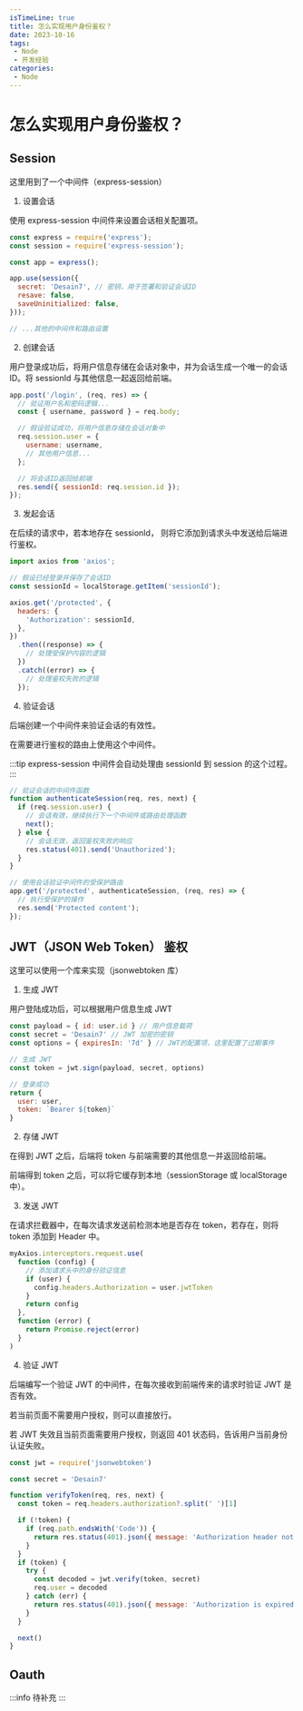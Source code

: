 ```yaml
---
isTimeLine: true
title: 怎么实现用户身份鉴权？
date: 2023-10-16
tags:
 - Node
 - 开发经验
categories:
 - Node
---
```


# 怎么实现用户身份鉴权？

## Session

这里用到了一个中间件（express-session）

1. 设置会话

使用 express-session 中间件来设置会话相关配置项。

```js
const express = require('express');
const session = require('express-session');

const app = express();

app.use(session({
  secret: 'Desain7', // 密钥，用于签署和验证会话ID
  resave: false,
  saveUninitialized: false,
}));

// ...其他的中间件和路由设置
```

2. 创建会话

用户登录成功后，将用户信息存储在会话对象中，并为会话生成一个唯一的会话ID。将 sessionId 与其他信息一起返回给前端。

```js
app.post('/login', (req, res) => {
  // 验证用户名和密码逻辑...
  const { username, password } = req.body;

  // 假设验证成功，将用户信息存储在会话对象中
  req.session.user = {
    username: username,
    // 其他用户信息...
  };

  // 将会话ID返回给前端
  res.send({ sessionId: req.session.id });
});
```



3. 发起会话

在后续的请求中，若本地存在 sessionId， 则将它添加到请求头中发送给后端进行鉴权。

```js
import axios from 'axios';

// 假设已经登录并保存了会话ID
const sessionId = localStorage.getItem('sessionId');

axios.get('/protected', {
  headers: {
    'Authorization': sessionId,
  },
})
  .then((response) => {
    // 处理受保护内容的逻辑
  })
  .catch((error) => {
    // 处理鉴权失败的逻辑
  });
  ```

4. 验证会话

后端创建一个中间件来验证会话的有效性。

在需要进行鉴权的路由上使用这个中间件。

:::tip
express-session 中间件会自动处理由 sessionId 到 session 的这个过程。
:::

```js
// 验证会话的中间件函数
function authenticateSession(req, res, next) {
  if (req.session.user) {
    // 会话有效，继续执行下一个中间件或路由处理函数
    next();
  } else {
    // 会话无效，返回鉴权失败的响应
    res.status(401).send('Unauthorized');
  }
}

// 使用会话验证中间件的受保护路由
app.get('/protected', authenticateSession, (req, res) => {
  // 执行受保护的操作
  res.send('Protected content');
});
```




## JWT（JSON Web Token） 鉴权

这里可以使用一个库来实现（jsonwebtoken 库）

1. 生成 JWT

用户登陆成功后，可以根据用户信息生成 JWT

```js
const payload = { id: user.id } // 用户信息载荷
const secret = 'Desain7' // JWT 加密的密钥
const options = { expiresIn: '7d' } // JWT的配置项，这里配置了过期事件

// 生成 JWT
const token = jwt.sign(payload, secret, options)

// 登录成功
return {
  user: user,
  token: `Bearer ${token}`
}
```

2. 存储 JWT

在得到 JWT 之后，后端将 token 与前端需要的其他信息一并返回给前端。

前端得到 token 之后，可以将它缓存到本地（sessionStorage 或 localStorage 中）。

3. 发送 JWT

在请求拦截器中，在每次请求发送前检测本地是否存在 token，若存在，则将 token 添加到 Header 中。


```js
myAxios.interceptors.request.use(
  function (config) {
    // 添加请求头中的身份验证信息
    if (user) {
      config.headers.Authorization = user.jwtToken
    }
    return config
  },
  function (error) {
    return Promise.reject(error)
  }
)
```

4. 验证 JWT

后端编写一个验证 JWT 的中间件，在每次接收到前端传来的请求时验证 JWT 是否有效。

若当前页面不需要用户授权，则可以直接放行。

若 JWT 失效且当前页面需要用户授权，则返回 401 状态码，告诉用户当前身份认证失败。

```js
const jwt = require('jsonwebtoken')

const secret = 'Desain7'

function verifyToken(req, res, next) {
  const token = req.headers.authorization?.split(' ')[1]

  if (!token) {
    if (req.path.endsWith('Code')) {
      return res.status(401).json({ message: 'Authorization header not found' })
    }
  }
  if (token) {
    try {
      const decoded = jwt.verify(token, secret)
      req.user = decoded
    } catch (err) {
      return res.status(401).json({ message: 'Authorization is expired' })
    }
  }

  next()
}
```

## Oauth

:::info
待补充
:::